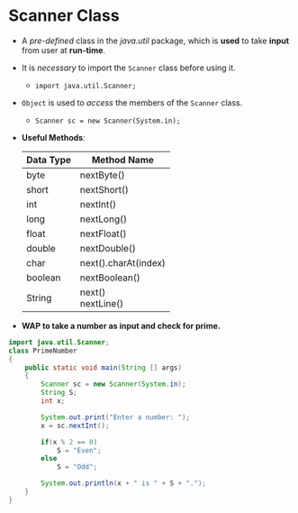 # Scanner Class

- A *pre-defined* class in the *java.util* package, which is **used** to take **input** from user at **run-time**.

- It is *necessary* to import the `Scanner` class before using it.
  
  - `import java.util.Scanner;`

- `Object` is used to *access* the members of the `Scanner` class.
  
  - `Scanner sc = new Scanner(System.in);`

- **Useful Methods**:
  
  | Data Type | Method Name           |
  | --------- | --------------------- |
  | byte      | nextByte()            |
  | short     | nextShort()           |
  | int       | nextInt()             |
  | long      | nextLong()            |
  | float     | nextFloat()           |
  | double    | nextDouble()          |
  | char      | next().charAt(index)  |
  | boolean   | nextBoolean()         |
  | String    | next()<br/>nextLine() |

- **WAP to take a number as input and check for prime.**

```java
import java.util.Scanner;
class PrimeNumber
{
    public static void main(String [] args)
    {
        Scanner sc = new Scanner(System.in);
        String S;
        int x;

        System.out.print("Enter a number: ");
        x = sc.nextInt();

        if(x % 2 == 0)
            S = "Even";
        else
            S = "Odd";

        System.out.println(x + " is " + S + ".");
    }
}
```
